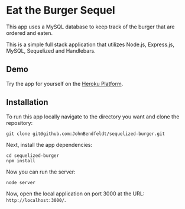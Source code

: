 # Eat the Burger Sequel

This app uses a MySQL database to keep track of the burger that are ordered and eaten.

This is a simple full stack application that utilizes Node.js, Express.js, MySQL, Sequelized and Handlebars.

## Demo

Try the app for yourself on the [Heroku Platform](http://johnsburgersequel.herokuapp.com/).

## Installation

To run this app locally navigate to the directory you want and clone the repository:

	git clone git@github.com:JohnBendfeldt/sequelized-burger.git
	
Next, install the app dependencies:

	cd sequelized-burger
	npm install
	
Now you can run the server:

	node server
	
Now, open the local application on port 3000 at the URL: `http://localhost:3000/`.
